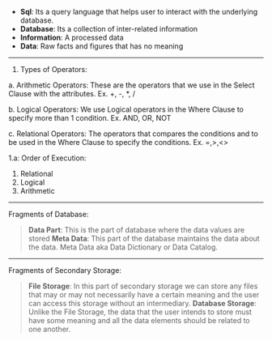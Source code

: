 * **Sql**: Its a query language that helps user to interact with the underlying database.
* **Database**: Its a collection of inter-related information
* **Information**: A processed data
* **Data**: Raw facts and figures that has no meaning


***

1. Types of Operators: 

a. Arithmetic Operators: These are the operators that we use in the Select Clause with the attributes. Ex. +, -, *, /

b. Logical Operators: We use Logical operators in the Where Clause to specify more than 1 condition. Ex. AND, OR, NOT

c. Relational Operators: The operators that compares the conditions and to be used in the Where Clause to specify the conditions. Ex. =,>,<>


1.a: Order of Execution: 
1. Relational
2. Logical 
3. Arithmetic 


***
Fragments of Database: 
 > **Data Part**: This is the part of database where the data values are stored
 > **Meta Data**: This part of the database maintains the data about the data. Meta Data aka Data Dictionary or Data Catalog.  

 ***
 Fragments of Secondary Storage: 
 > **File Storage**: In this part of secondary storage we can store any files that may or may not necessarily have a certain meaning and the user can access this storage without an intermediary. 
 > **Database Storage**: Unlike the File Storage, the data that the user intends to store must have some meaning and all the data elements should be related to one another.